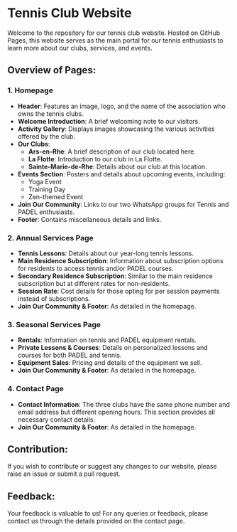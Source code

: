 # Tennis Club Website

Welcome to the repository for our tennis club website. Hosted on GitHub Pages, this website serves as the main portal for our tennis enthusiasts to learn more about our clubs, services, and events.

## Overview of Pages:

### 1. **Homepage**

- **Header**: Features an image, logo, and the name of the association who owns the tennis clubs.
- **Welcome Introduction**: A brief welcoming note to our visitors.
- **Activity Gallery**: Displays images showcasing the various activities offered by the club.
- **Our Clubs**:
  - **Ars-en-Rhe**: A brief description of our club located here.
  - **La Flotte**: Introduction to our club in La Flotte.
  - **Sainte-Marie-de-Rhe**: Details about our club at this location.
- **Events Section**: Posters and details about upcoming events, including:
  - Yoga Event
  - Training Day
  - Zen-themed Event
- **Join Our Community**: Links to our two WhatsApp groups for Tennis and PADEL enthusiasts.
- **Footer**: Contains miscellaneous details and links.

### 2. **Annual Services Page**

- **Tennis Lessons**: Details about our year-long tennis lessons.
- **Main Residence Subscription**: Information about subscription options for residents to access tennis and/or PADEL courses.
- **Secondary Residence Subscription**: Similar to the main residence subscription but at different rates for non-residents.
- **Session Rate**: Cost details for those opting for per session payments instead of subscriptions.
- **Join Our Community & Footer**: As detailed in the homepage.

### 3. **Seasonal Services Page**

- **Rentals**: Information on tennis and PADEL equipment rentals.
- **Private Lessons & Courses**: Details on personalized lessons and courses for both PADEL and tennis.
- **Equipment Sales**: Pricing and details of the equipment we sell.
- **Join Our Community & Footer**: As detailed in the homepage.

### 4. **Contact Page**

- **Contact Information**: The three clubs have the same phone number and email address but different opening hours. This section provides all necessary contact details.
- **Join Our Community & Footer**: As detailed in the homepage.

## Contribution:

If you wish to contribute or suggest any changes to our website, please raise an issue or submit a pull request.

## Feedback:

Your feedback is valuable to us! For any queries or feedback, please contact us through the details provided on the contact page.
